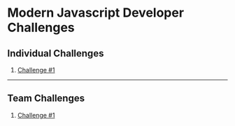 # Modern Javascript Developer Challenges

## Individual Challenges

1. [Challenge #1](INDIVIDUAL_CHALLENGES.md#challenge-1)

---

## Team Challenges

1. [Challenge #1](TEAM_CHALLENGES.md#challenge-1)